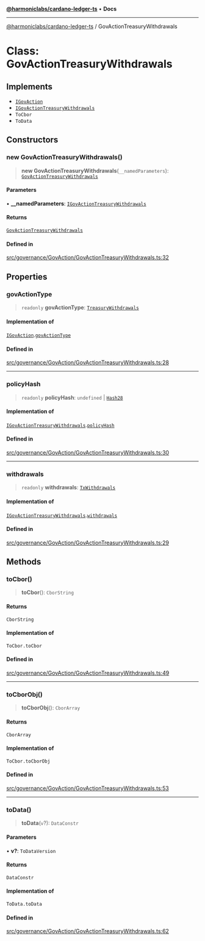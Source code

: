 [**@harmoniclabs/cardano-ledger-ts**](../README.md) • **Docs**

***

[@harmoniclabs/cardano-ledger-ts](../globals.md) / GovActionTreasuryWithdrawals

# Class: GovActionTreasuryWithdrawals

## Implements

- [`IGovAction`](../interfaces/IGovAction.md)
- [`IGovActionTreasuryWithdrawals`](../interfaces/IGovActionTreasuryWithdrawals.md)
- `ToCbor`
- `ToData`

## Constructors

### new GovActionTreasuryWithdrawals()

> **new GovActionTreasuryWithdrawals**(`__namedParameters`): [`GovActionTreasuryWithdrawals`](GovActionTreasuryWithdrawals.md)

#### Parameters

• **\_\_namedParameters**: [`IGovActionTreasuryWithdrawals`](../interfaces/IGovActionTreasuryWithdrawals.md)

#### Returns

[`GovActionTreasuryWithdrawals`](GovActionTreasuryWithdrawals.md)

#### Defined in

[src/governance/GovAction/GovActionTreasuryWithdrawals.ts:32](https://github.com/HarmonicLabs/cardano-ledger-ts/blob/94dd590ffe94133126b0d8d49920fc7b002e1975/src/governance/GovAction/GovActionTreasuryWithdrawals.ts#L32)

## Properties

### govActionType

> `readonly` **govActionType**: [`TreasuryWithdrawals`](../enumerations/GovActionType.md#treasurywithdrawals)

#### Implementation of

[`IGovAction`](../interfaces/IGovAction.md).[`govActionType`](../interfaces/IGovAction.md#govactiontype)

#### Defined in

[src/governance/GovAction/GovActionTreasuryWithdrawals.ts:28](https://github.com/HarmonicLabs/cardano-ledger-ts/blob/94dd590ffe94133126b0d8d49920fc7b002e1975/src/governance/GovAction/GovActionTreasuryWithdrawals.ts#L28)

***

### policyHash

> `readonly` **policyHash**: `undefined` \| [`Hash28`](Hash28.md)

#### Implementation of

[`IGovActionTreasuryWithdrawals`](../interfaces/IGovActionTreasuryWithdrawals.md).[`policyHash`](../interfaces/IGovActionTreasuryWithdrawals.md#policyhash)

#### Defined in

[src/governance/GovAction/GovActionTreasuryWithdrawals.ts:30](https://github.com/HarmonicLabs/cardano-ledger-ts/blob/94dd590ffe94133126b0d8d49920fc7b002e1975/src/governance/GovAction/GovActionTreasuryWithdrawals.ts#L30)

***

### withdrawals

> `readonly` **withdrawals**: [`TxWithdrawals`](TxWithdrawals.md)

#### Implementation of

[`IGovActionTreasuryWithdrawals`](../interfaces/IGovActionTreasuryWithdrawals.md).[`withdrawals`](../interfaces/IGovActionTreasuryWithdrawals.md#withdrawals)

#### Defined in

[src/governance/GovAction/GovActionTreasuryWithdrawals.ts:29](https://github.com/HarmonicLabs/cardano-ledger-ts/blob/94dd590ffe94133126b0d8d49920fc7b002e1975/src/governance/GovAction/GovActionTreasuryWithdrawals.ts#L29)

## Methods

### toCbor()

> **toCbor**(): `CborString`

#### Returns

`CborString`

#### Implementation of

`ToCbor.toCbor`

#### Defined in

[src/governance/GovAction/GovActionTreasuryWithdrawals.ts:49](https://github.com/HarmonicLabs/cardano-ledger-ts/blob/94dd590ffe94133126b0d8d49920fc7b002e1975/src/governance/GovAction/GovActionTreasuryWithdrawals.ts#L49)

***

### toCborObj()

> **toCborObj**(): `CborArray`

#### Returns

`CborArray`

#### Implementation of

`ToCbor.toCborObj`

#### Defined in

[src/governance/GovAction/GovActionTreasuryWithdrawals.ts:53](https://github.com/HarmonicLabs/cardano-ledger-ts/blob/94dd590ffe94133126b0d8d49920fc7b002e1975/src/governance/GovAction/GovActionTreasuryWithdrawals.ts#L53)

***

### toData()

> **toData**(`v`?): `DataConstr`

#### Parameters

• **v?**: `ToDataVersion`

#### Returns

`DataConstr`

#### Implementation of

`ToData.toData`

#### Defined in

[src/governance/GovAction/GovActionTreasuryWithdrawals.ts:62](https://github.com/HarmonicLabs/cardano-ledger-ts/blob/94dd590ffe94133126b0d8d49920fc7b002e1975/src/governance/GovAction/GovActionTreasuryWithdrawals.ts#L62)

